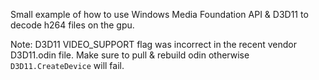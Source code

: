 Small example of how to use Windows Media Foundation API & D3D11 to decode h264 files on the gpu.	

Note: D3D11 VIDEO_SUPPORT flag was incorrect in the recent vendor D3D11.odin file. Make sure to pull & rebuild odin otherwise `D3D11.CreateDevice` will fail.

